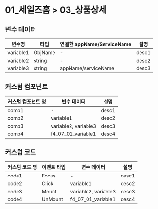 # 01\_세일즈홈 > 03\_상품상세

## 변수 데이터

| 변수명    | 타입    | 연결한 appName/ServiceName | 설명  |
| --------- | ------- | -------------------------- | ----- |
| variable1 | ObjName | -                          | desc1 |
| variable2 | string  | -                          | desc2 |
| variable3 | string  | appName/serviceName        | desc3 |

<!--
- UX Studio 에서 variable1 의 이름은 f4_01_03_variable1 으로 지정한다.
- 원시 타입이 아닌 경우 Gaia Studio 에서 정의한 오브젝트 타입명을 기록한다.
- 변수 데이터가 BX 서비스에 매핑된 경우 appName/serviceName 을 기록한다.
-->

## 커스텀 컴포넌트

| 커스텀 컴포넌트 명 | 변수 데이터          | 설명  |
| ------------------ | -------------------- | ----- |
| comp1              | -                    | desc1 |
| comp2              | variable1            | desc2 |
| comp3              | variable2, variable3 | desc3 |
| comp4              | f4_07_01_variable1   | desc4 |

<!-- 외부 페이지에서 정의한 변수 데이터를 기입하는 경우, prefix 까지 붙여서 표기한다. (예) f4_07_01_variable1
 -->

## 커스텀 코드

| 커스텀 코드 명 | 이벤트 타입 | 변수 데이터          | 설명  |
| -------------- | ----------- | -------------------- | ----- |
| code1          | Focus       | -                    | desc1 |
| code2          | Click       | variable1            | desc2 |
| code3          | Mount       | variable2, variable3 | desc3 |
| code4          | UnMount     | f4_07_01_variable1   | desc4 |

<!--
- UX Studio 에서 code1 의 이름은 f4_01_01_code1 으로 지정한다.
- 외부 페이지에서 정의한 변수 데이터를 기입하는 경우, prefix 까지 붙여서 표기한다. (예) f4_07_01_variable1
 -->
